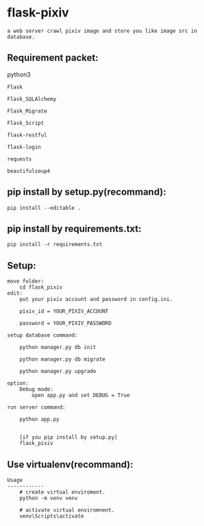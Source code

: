 # flask-pixiv
    a web server crawl pixiv image and store you like image src in database.

Requirement packet:
------------

python3

    Flask
    
    Flask_SQLAlchemy
    
    Flask_Migrate
    
    Flask_Script
    
    flask-restful
    
    flask-login
    
    requests
    
    beautifulsoup4
    
pip install by setup.py(recommand):
------------

    pip install --editable .
    
pip install by requirements.txt:
------------

    pip install -r requirements.txt
    
    
Setup:
------------
    move folder:
        cd flask_pixiv
    edit:
        put your pixiv account and password in config.ini.
        
        pixiv_id = YOUR_PIXIV_ACCOUNT
        
        password = YOUR_PIXIV_PASSWORD

    setup database command:
        
        python manager.py db init
        
        python manager.py db migrate
        
        python manager.py upgrade
        
    option:
        Debug mode:
            open app.py and set DEBUG = True
        
    run server command:
    
        python app.py
        
        
        [if you pip install by setup.py]
        flask_pixiv 
        
Use virtualenv(recommand):
------------
    Usage
    ------------
        # create virtual enviroment.
        python -m venv venv
        
        # activate virtual enviromnent.
        venv\Scripts\activate
